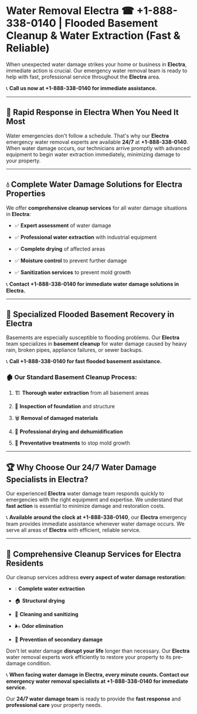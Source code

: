 # Water Removal Electra ☎ +1-888-338-0140 | Flooded Basement Cleanup & Water Extraction (Fast & Reliable)

When unexpected water damage strikes your home or business in **Electra**, immediate action is crucial. Our emergency water removal team is ready to help with fast, professional service throughout the **Electra** area. 

📞 **Call us now at +1-888-338-0140 for immediate assistance.**
---
## 🚀 Rapid Response in Electra When You Need It Most
Water emergencies don't follow a schedule. That's why our **Electra** emergency water removal experts are available **24/7** at **+1-888-338-0140**. When water damage occurs, our technicians arrive promptly with advanced equipment to begin water extraction immediately, minimizing damage to your property.
---
## 💧 Complete Water Damage Solutions for Electra Properties
We offer **comprehensive cleanup services** for all water damage situations in **Electra**:
- ✅ **Expert assessment** of water damage  
- ✅ **Professional water extraction** with industrial equipment  
- ✅ **Complete drying** of affected areas  
- ✅ **Moisture control** to prevent further damage  
- ✅ **Sanitization services** to prevent mold growth  
📞 **Contact +1-888-338-0140 for immediate water damage solutions in Electra.**
---
## 🌊 Specialized Flooded Basement Recovery in Electra
Basements are especially susceptible to flooding problems. Our **Electra** team specializes in **basement cleanup** for water damage caused by heavy rain, broken pipes, appliance failures, or sewer backups. 
📞 **Call +1-888-338-0140 for fast flooded basement assistance.**
### 🏚️ Our Standard Basement Cleanup Process:
1. 🏗️ **Thorough water extraction** from all basement areas  
2. 🔎 **Inspection of foundation** and structure  
3. 🗑️ **Removal of damaged materials**  
4. 💨 **Professional drying and dehumidification**  
5. 🚫 **Preventative treatments** to stop mold growth  
---
## 🏆 Why Choose Our 24/7 Water Damage Specialists in Electra?
Our experienced **Electra** water damage team responds quickly to emergencies with the right equipment and expertise. We understand that **fast action** is essential to minimize damage and restoration costs.
📞 **Available around the clock at +1-888-338-0140**, our **Electra** emergency team provides immediate assistance whenever water damage occurs. We serve all areas of **Electra** with efficient, reliable service.
---
## 🧹 Comprehensive Cleanup Services for Electra Residents
Our cleanup services address **every aspect of water damage restoration**:
- 💧 **Complete water extraction**  
- 🏠 **Structural drying**  
- 🧼 **Cleaning and sanitizing**  
- 🌬️ **Odor elimination**  
- 🚫 **Prevention of secondary damage**  
Don't let water damage **disrupt your life** longer than necessary. Our **Electra** water removal experts work efficiently to restore your property to its pre-damage condition.
📞 **When facing water damage in Electra, every minute counts. Contact our emergency water removal specialists at +1-888-338-0140 for immediate service.**
Our **24/7 water damage team** is ready to provide the **fast response** and **professional care** your property needs.
